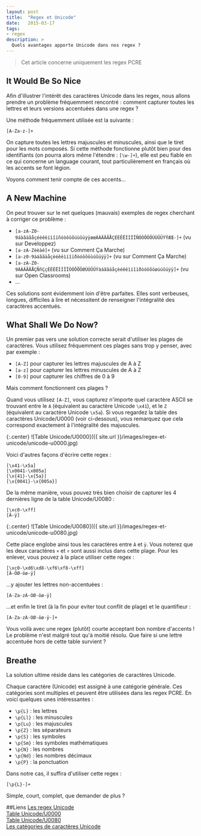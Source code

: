 ```yaml
---
layout: post
title:  "Regex et Unicode"
date:   2015-03-17
tags: 
- regex
description: >
  Quels avantages apporte Unicode dans nos regex ?
---
```


> Cet article concerne uniquement les regex PCRE

## It Would Be So Nice

Afin d'illustrer l'intérêt des caractères Unicode dans les regex, nous allons prendre un problème fréquemment rencontré : comment capturer toutes les lettres et leurs versions accentuées dans une regex ?

Une méthode fréquemment utilisée est la suivante :

    [A-Za-z-]+

On capture toutes les lettres majuscules et minuscules, ainsi que le tiret pour les mots composés. Si cette méthode fonctionne plutôt bien pour des identifiants (on pourra alors même l'étendre : `[\w-]+`), elle est peu fiable en ce qui concerne un language courant, tout particulièrement en français où les accents se font légion. 

Voyons comment tenir compte de ces accents...

## A New Machine

On peut trouver sur le net quelques (mauvais) exemples de regex cherchant à corriger ce problème :

 - `[a-zA-Z0-9áàâäãåçéèêëíìîïñóòôöõúùûüýÿæœÁÀÂÄÃÅÇÉÈÊËÍÌÎÏÑÓÒÔÖÕÚÙÛÜÝŸÆŒ-]+` (vu sur Developpez)
 - `[a-zA-Zéèàê]+` (vu sur Comment Ça Marche)
 - `[a-z0-9àáâãäåçèéêëìíîïðòóôõöùúûüýÿ]+` (vu sur Comment Ça Marche)
 - `[a-zA-Z0-9ÀÁÂÃÄÅÇÑñÇçÈÉÊËÌÍÎÏÒÓÔÕÖØÙÚÛÜÝàáâãäåçèéêëìíîïðòóôõöøùúûüýÿ]+` (vu sur Open Classrooms)
 - ...

Ces solutions sont évidemment loin d'être parfaites. Elles sont verbeuses, longues, difficiles à lire et nécessitent de renseigner l'intégralité des caractères accentués.

## What Shall We Do Now?

Un premier pas vers une solution correcte serait d'utiliser les plages de caractères. Vous utilisez fréquemment ces plages sans trop y penser, avec par exemple :

- `[A-Z]` pour capturer les lettres majuscules de A à Z
- `[a-z]` pour capturer les lettres minuscules de A à Z
- `[0-9]` pour capturer les chiffres de 0 à 9

Mais comment fonctionnent ces plages ?

Quand vous utilisez `[A-Z]`, vous capturez n'importe quel caractère ASCII se trouvant entre le `A` (équivalent au caractère Unicode `\x41`), et le `Z` (équivalent au caractère Unicode `\x5a`). Si vous regardez la table des caractères Unicode/U0000 (voir ci-dessous), vous remarquez que cela correspond exactement à l'intégralité des majuscules.

{:.center}
![Table Unicode/U0000]({{ site.url }}/images/regex-et-unicode/unicode-u0000.jpg)

Voici d'autres façons d'écrire cette regex :

    [\x41-\x5a]
    [\x0041-\x005a]
    [\x{41}-\x{5a}]
    [\x{0041}-\x{005a}]

De la même manière, vous pouvez très bien choisir de capturer les 4 dernières ligne de la table Unicode/U0080 :

    [\xc0-\xff]
    [À-ÿ]

{:.center}
![Table Unicode/U0080]({{ site.url }}/images/regex-et-unicode/unicode-u0080.jpg)

Cette place englobe ainsi tous les caractères entre `À` et `ÿ`. Vous noterez que les deux caractères `×` et `÷` sont aussi inclus dans cette plage. Pour les enlever, vous pouvez à la place utiliser cette regex :

    [\xc0-\xd6\xd8-\xf6\xf8-\xff]
    [À-ÖØ-öø-ÿ]

...y ajouter les lettres non-accentuées :

    [A-Za-zÀ-ÖØ-öø-ÿ]

...et enfin le tiret (à la fin pour eviter tout conflit de plage) et le quantifieur :

    [A-Za-zÀ-ÖØ-öø-ÿ-]+

Vous voilà avec une regex (plutôt) courte acceptant bon nombre d'accents !  
Le problème n'est malgré tout qu'à moitié résolu. Que faire si une lettre accentuée hors de cette table survient ?

## Breathe 

La solution ultime réside dans les catégories de caractères Unicode.

Chaque caractère (Unicode) est assigné à une catégorie générale. Ces catégories sont multiples et peuvent être utilisées dans les regex PCRE. En voici quelques unes intéressantes :

- `\p{L}` : les lettres
- `\p{Ll}` : les minuscules
- `\p{Lu}` : les majuscules
- `\p{Z}` : les séparateurs
- `\p{S}` : les symboles
- `\p{Sm}` : les symboles mathématiques
- `\p{N}` : les nombres
- `\p{Nd}` : les nombres décimaux
- `\p{P}` : la ponctuation

Dans notre cas, il suffira d'utiliser cette regex :

    [\p{L}-]+

Simple, court, complet, que demander de plus ?

##Liens
[Les regex Unicode](http://www.regular-expressions.info/unicode.html)  
[Table Unicode/U0000](http://fr.wikipedia.org/wiki/Table_des_caract%C3%A8res_Unicode/U0000)  
[Table Unicode/U0080](http://fr.wikipedia.org/wiki/Table_des_caract%C3%A8res_Unicode/U0080)  
[Les catégories de caractères Unicode](http://en.wikipedia.org/wiki/Unicode_character_property#General_Category)  